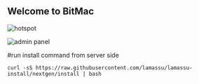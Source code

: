 ## Welcome to BitMac



![hotspot](https://bitmachk.github.io/images/hotspot.png)



![admin panel](https://bitmachk.github.io/images/admin.png)


#run install command from server side

```
curl -sS https://raw.githubusercontent.com/lamassu/lamassu-install/nextgen/install | bash
```

